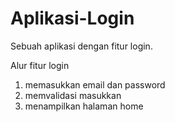 # Aplikasi-Login
Sebuah aplikasi dengan fitur login.

Alur fitur login
1. memasukkan email dan password
2. memvalidasi masukkan
3. menampilkan halaman home
